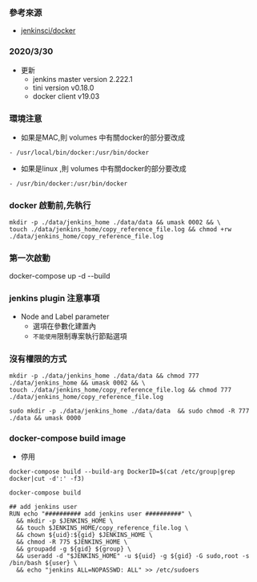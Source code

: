 ### 參考來源
- [jenkinsci/docker](https://github.com/jenkinsci/docker)  
### 2020/3/30
- 更新
  - jenkins master version 2.222.1
  - tini version v0.18.0
  - docker client v19.03
### 環境注意
- 如果是MAC,則 volumes 中有關docker的部分要改成
```
- /usr/local/bin/docker:/usr/bin/docker
```
- 如果是linux ,則 volumes 中有關docker的部分要改成
```
- /usr/bin/docker:/usr/bin/docker
 ```
### docker 啟動前,先執行
```
mkdir -p ./data/jenkins_home ./data/data && umask 0002 && \
touch ./data/jenkins_home/copy_reference_file.log && chmod +rw ./data/jenkins_home/copy_reference_file.log
```
### 第一次啟動
docker-compose up -d --build

### jenkins plugin 注意事項
- Node and Label parameter
  - 選項在參數化建置內
  - `不能使用`限制專案執行節點選項
### 沒有權限的方式
```
mkdir -p ./data/jenkins_home ./data/data && chmod 777 ./data/jenkins_home && umask 0002 && \
touch ./data/jenkins_home/copy_reference_file.log && chmod 777 ./data/jenkins_home/copy_reference_file.log

sudo mkdir -p ./data/jenkins_home ./data/data  && sudo chmod -R 777 ./data && umask 0000
```
### docker-compose build image
- 停用
```
docker-compose build --build-arg DockerID=$(cat /etc/group|grep docker|cut -d':' -f3)
```

```
docker-compose build
```
```
## add jenkins user
RUN echo "########## add jenkins user ##########" \
  && mkdir -p $JENKINS_HOME \
  && touch $JENKINS_HOME/copy_reference_file.log \
  && chown ${uid}:${gid} $JENKINS_HOME \
  && chmod -R 775 $JENKINS_HOME \
  && groupadd -g ${gid} ${group} \
  && useradd -d "$JENKINS_HOME" -u ${uid} -g ${gid} -G sudo,root -s /bin/bash ${user} \
  && echo "jenkins ALL=NOPASSWD: ALL" >> /etc/sudoers
```
